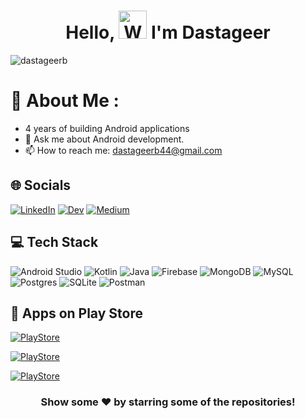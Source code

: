 <h1 align="center"> Hello, <img src="https://raw.githubusercontent.com/nixin72/nixin72/master/wave.gif" 
         alt="Waving hand animated gif"
         height="45"
         width="45" /> I'm Dastageer</h1>

<p align="left"> <img src="https://komarev.com/ghpvc/?username=dastageer&label=Views&color=blue&style=plastic&style=for-the-badge" alt="dastageerb" /> </p>

# 💫 About Me :
- 4 years of building Android applications
- 💬 Ask me about Android development.
- 📫 How to reach me: dastageerb44@gmail.com

## 🌐 Socials
  [![LinkedIn](https://img.shields.io/badge/LinkedIn-0077B5?style=for-the-badge&logo=linkedin&logoColor=white)](https://linkedin.com/in/ghulamdastageerb) [![Dev](https://img.shields.io/badge/dev.to-0A0A0A?style=for-the-badge&logo=dev.to&logoColor=white)](https://dev.to/dastageerb) [![Medium](https://img.shields.io/badge/Medium-12100E?style=for-the-badge&logo=medium&logoColor=white)](https://medium.com/@dastageerb44) 

## 💻 Tech Stack 
![Android Studio](https://img.shields.io/badge/Android_Studio-3DDC84?style=for-the-badge&logo=android-studio&logoColor=white) ![Kotlin](https://img.shields.io/badge/kotlin-%230095D5.svg?style=for-the-badge&logo=kotlin&logoColor=white) ![Java](https://img.shields.io/badge/java-%23ED8B00.svg?style=for-the-badge&logo=java&logoColor=white) ![Firebase](https://img.shields.io/badge/firebase-%23039BE5.svg?style=for-the-badge&logo=firebase)  ![MongoDB](https://img.shields.io/badge/MongoDB-%234ea94b.svg?style=for-the-badge&logo=mongodb&logoColor=white) ![MySQL](https://img.shields.io/badge/mysql-%2300f.svg?style=for-the-badge&logo=mysql&logoColor=white) ![Postgres](https://img.shields.io/badge/postgres-%23316192.svg?style=for-the-badge&logo=postgresql&logoColor=white) ![SQLite](https://img.shields.io/badge/sqlite-%2307405e.svg?style=for-the-badge&logo=sqlite&logoColor=white) ![Postman](https://img.shields.io/badge/Postman-FF6C37?style=for-the-badge&logo=postman&logoColor=white)


## 🛒 Apps on Play Store
[![PlayStore](https://img.shields.io/badge/QR_Scanner-414141?style=for-the-badge&logo=google-play&logoColor=white)](https://play.google.com/store/apps/details?id=com.qrcodescanner.barcodescanner.qrgenerator.barcodegenerator) 

[![PlayStore](https://img.shields.io/badge/BG_Remover-414141?style=for-the-badge&logo=google-play&logoColor=white)](https://play.google.com/store/apps/details?id=com.backgroundremover.bgeraser.changebackgroundfree.magiceraser.whitebackground.blankbg)

[![PlayStore](https://img.shields.io/badge/BG_Remover-414141?style=for-the-badge&logo=google-play&logoColor=white)]([https://play.google.com/store/apps/details?id=com.backgroundremover.bgeraser.changebackgroundfree.magiceraser.whitebackground.blankbg](https://play.google.com/store/apps/details?id=alphatech.app.tabdeel))





<div align="center">

### Show some ❤️ by starring some of the repositories!

</div>
